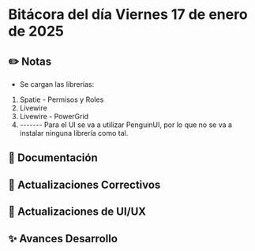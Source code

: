 # Bitácora del día Viernes 17 de enero de 2025


## ✏️ Notas

- Se cargan las librerías:

1) Spatie - Permisos y Roles
2) Livewire
2) Livewire - PowerGrid
3) ------- Para el UI se va a utilizar PenguinUI, por lo que no se va a instalar ninguna librería como tal.

## 📝 Documentación


## 🐛 Actualizaciones Correctivos


## 💄 Actualizaciones de UI/UX


## ✨ Avances Desarrollo